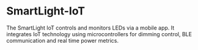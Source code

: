 # SmartLight-IoT
The SmartLight IoT controls and monitors LEDs via a mobile app. It integrates IoT technology using microcontrollers for dimming control, BLE communication and real time power metrics.

